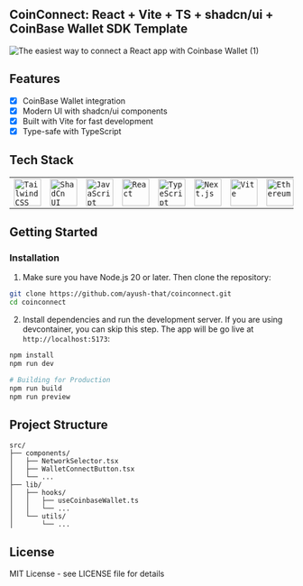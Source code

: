 ## **CoinConnect**: React + Vite + TS + shadcn/ui + CoinBase Wallet SDK Template

![The easiest way to connect a React app with Coinbase Wallet (1)](https://github.com/user-attachments/assets/e7d235ad-2ddf-4e0c-9435-5ac2de3f346b)

## Features

- [x] CoinBase Wallet integration
- [x] Modern UI with shadcn/ui components
- [x] Built with Vite for fast development
- [x] Type-safe with TypeScript

## Tech Stack

<div align="center">
	<table>
		<tr>
			<td><code><img width="48" src="https://user-images.githubusercontent.com/25181517/202896760-337261ed-ee92-4979-84c4-d4b829c7355d.png" alt="Tailwind CSS" title="Tailwind CSS"/></code></td>
			<td><code><img width="48" src="https://github.com/user-attachments/assets/e4bd419a-2a4a-459a-ba9a-d3324e693c4d" alt="ShadCn UI" title="ShadCn UI"/></code></td>
			<td><code><img width="48" src="https://user-images.githubusercontent.com/25181517/117447155-6a868a00-af3d-11eb-9cfe-245df15c9f3f.png" alt="JavaScript" title="JavaScript"/></code></td>
			<td><code><img width="48" src="https://user-images.githubusercontent.com/25181517/183897015-94a058a6-b86e-4e42-a37f-bf92061753e5.png" alt="React" title="React"/></code></td>
			<td><code><img width="48" src="https://user-images.githubusercontent.com/25181517/183890598-19a0ac2d-e88a-4005-a8df-1ee36782fde1.png" alt="TypeScript" title="TypeScript"/></code></td>
			<td><code><img width="48" src="https://github.com/marwin1991/profile-technology-icons/assets/136815194/5f8c622c-c217-4649-b0a9-7e0ee24bd704" alt="Next.js" title="Next.js"/></code></td>
			<td><code><img width="48" src="https://github-production-user-asset-6210df.s3.amazonaws.com/62091613/261395532-b40892ef-efb8-4b0e-a6b5-d1cfc2f3fc35.png" alt="Vite" title="Vite"/></code></td>
			<td><code><img width="48" src="https://github.com/user-attachments/assets/eb979871-1d57-4ea7-b8af-bfb1165a2979" alt="Ethereum" title="Ethereum"/></code></td>
		</tr>
	</table>
</div>

## Getting Started

### Installation

1. Make sure you have Node.js 20 or later. Then clone the repository:

```bash
git clone https://github.com/ayush-that/coinconnect.git
cd coinconnect
```

2. Install dependencies and run the development server. If you are using devcontainer, you can skip this step. The app will be go live at `http://localhost:5173`:

```bash
npm install
npm run dev

# Building for Production
npm run build
npm run preview
```

## Project Structure

```
src/
├── components/
│   ├── NetworkSelector.tsx
│   ├── WalletConnectButton.tsx
│   └── ...
├── lib/
│   ├── hooks/
│   │   ├── useCoinbaseWallet.ts
│   │   └── ...
│   └── utils/
│       └── ...
```

## License

MIT License - see LICENSE file for details

